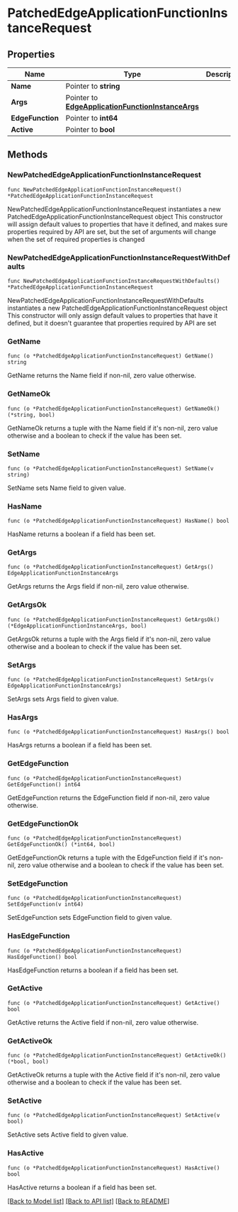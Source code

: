 # PatchedEdgeApplicationFunctionInstanceRequest

## Properties

Name | Type | Description | Notes
------------ | ------------- | ------------- | -------------
**Name** | Pointer to **string** |  | [optional] 
**Args** | Pointer to [**EdgeApplicationFunctionInstanceArgs**](EdgeApplicationFunctionInstanceArgs.md) |  | [optional] 
**EdgeFunction** | Pointer to **int64** |  | [optional] 
**Active** | Pointer to **bool** |  | [optional] 

## Methods

### NewPatchedEdgeApplicationFunctionInstanceRequest

`func NewPatchedEdgeApplicationFunctionInstanceRequest() *PatchedEdgeApplicationFunctionInstanceRequest`

NewPatchedEdgeApplicationFunctionInstanceRequest instantiates a new PatchedEdgeApplicationFunctionInstanceRequest object
This constructor will assign default values to properties that have it defined,
and makes sure properties required by API are set, but the set of arguments
will change when the set of required properties is changed

### NewPatchedEdgeApplicationFunctionInstanceRequestWithDefaults

`func NewPatchedEdgeApplicationFunctionInstanceRequestWithDefaults() *PatchedEdgeApplicationFunctionInstanceRequest`

NewPatchedEdgeApplicationFunctionInstanceRequestWithDefaults instantiates a new PatchedEdgeApplicationFunctionInstanceRequest object
This constructor will only assign default values to properties that have it defined,
but it doesn't guarantee that properties required by API are set

### GetName

`func (o *PatchedEdgeApplicationFunctionInstanceRequest) GetName() string`

GetName returns the Name field if non-nil, zero value otherwise.

### GetNameOk

`func (o *PatchedEdgeApplicationFunctionInstanceRequest) GetNameOk() (*string, bool)`

GetNameOk returns a tuple with the Name field if it's non-nil, zero value otherwise
and a boolean to check if the value has been set.

### SetName

`func (o *PatchedEdgeApplicationFunctionInstanceRequest) SetName(v string)`

SetName sets Name field to given value.

### HasName

`func (o *PatchedEdgeApplicationFunctionInstanceRequest) HasName() bool`

HasName returns a boolean if a field has been set.

### GetArgs

`func (o *PatchedEdgeApplicationFunctionInstanceRequest) GetArgs() EdgeApplicationFunctionInstanceArgs`

GetArgs returns the Args field if non-nil, zero value otherwise.

### GetArgsOk

`func (o *PatchedEdgeApplicationFunctionInstanceRequest) GetArgsOk() (*EdgeApplicationFunctionInstanceArgs, bool)`

GetArgsOk returns a tuple with the Args field if it's non-nil, zero value otherwise
and a boolean to check if the value has been set.

### SetArgs

`func (o *PatchedEdgeApplicationFunctionInstanceRequest) SetArgs(v EdgeApplicationFunctionInstanceArgs)`

SetArgs sets Args field to given value.

### HasArgs

`func (o *PatchedEdgeApplicationFunctionInstanceRequest) HasArgs() bool`

HasArgs returns a boolean if a field has been set.

### GetEdgeFunction

`func (o *PatchedEdgeApplicationFunctionInstanceRequest) GetEdgeFunction() int64`

GetEdgeFunction returns the EdgeFunction field if non-nil, zero value otherwise.

### GetEdgeFunctionOk

`func (o *PatchedEdgeApplicationFunctionInstanceRequest) GetEdgeFunctionOk() (*int64, bool)`

GetEdgeFunctionOk returns a tuple with the EdgeFunction field if it's non-nil, zero value otherwise
and a boolean to check if the value has been set.

### SetEdgeFunction

`func (o *PatchedEdgeApplicationFunctionInstanceRequest) SetEdgeFunction(v int64)`

SetEdgeFunction sets EdgeFunction field to given value.

### HasEdgeFunction

`func (o *PatchedEdgeApplicationFunctionInstanceRequest) HasEdgeFunction() bool`

HasEdgeFunction returns a boolean if a field has been set.

### GetActive

`func (o *PatchedEdgeApplicationFunctionInstanceRequest) GetActive() bool`

GetActive returns the Active field if non-nil, zero value otherwise.

### GetActiveOk

`func (o *PatchedEdgeApplicationFunctionInstanceRequest) GetActiveOk() (*bool, bool)`

GetActiveOk returns a tuple with the Active field if it's non-nil, zero value otherwise
and a boolean to check if the value has been set.

### SetActive

`func (o *PatchedEdgeApplicationFunctionInstanceRequest) SetActive(v bool)`

SetActive sets Active field to given value.

### HasActive

`func (o *PatchedEdgeApplicationFunctionInstanceRequest) HasActive() bool`

HasActive returns a boolean if a field has been set.


[[Back to Model list]](../README.md#documentation-for-models) [[Back to API list]](../README.md#documentation-for-api-endpoints) [[Back to README]](../README.md)


